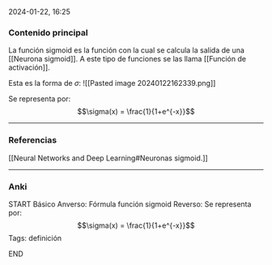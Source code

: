 2024-01-22, 16:25
### Contenido principal

La función sigmoid es la función con la cual se calcula la salida de una [[Neurona sigmoid]]. A este tipo de funciones se las llama [[Función de activación]].

Esta es la forma de $\sigma$:
![[Pasted image 20240122162339.png]]

Se representa por:
$$\sigma(x) = \frac{1}{1+e^{-x}}$$

--- 
### Referencias

[[Neural Networks and Deep Learning#Neuronas sigmoid.]]

---
### Anki

START
Básico
Anverso: Fórmula función sigmoid
Reverso: Se representa por:
$$\sigma(x) = \frac{1}{1+e^{-x}}$$
Tags: definición
<!--ID: 1705939839080-->
END
